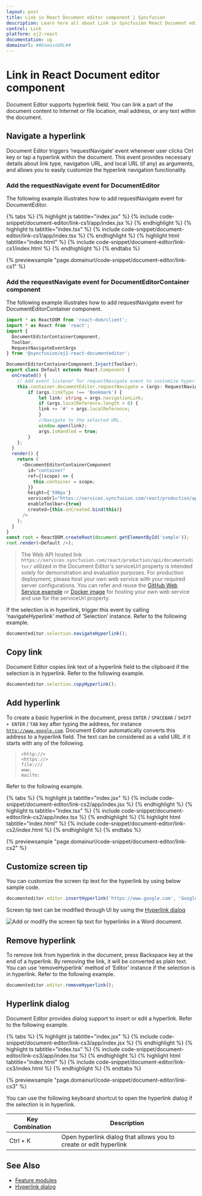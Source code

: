 ```yaml
---
layout: post
title: Link in React Document editor component | Syncfusion
description: Learn here all about Link in Syncfusion React Document editor component of Syncfusion Essential JS 2 and more.
control: Link 
platform: ej2-react
documentation: ug
domainurl: ##DomainURL##
---
```


# Link in React Document editor component

Document Editor supports hyperlink field. You can link a part of the document content to Internet or file location, mail address, or any text within the document.

## Navigate a hyperlink

Document Editor triggers ‘requestNavigate’ event whenever user clicks Ctrl key or tap a hyperlink within the document. This event provides necessary details about link type, navigation URL, and local URL (if any) as arguments, and allows you to easily customize the hyperlink navigation functionality.

### Add the requestNavigate event for DocumentEditor

The following example illustrates how to add requestNavigate event for DocumentEditor.

{% tabs %}
{% highlight js tabtitle="index.jsx" %}
{% include code-snippet/document-editor/link-cs1/app/index.jsx %}
{% endhighlight %}
{% highlight ts tabtitle="index.tsx" %}
{% include code-snippet/document-editor/link-cs1/app/index.tsx %}
{% endhighlight %}
{% highlight html tabtitle="index.html" %}
{% include code-snippet/document-editor/link-cs1/index.html %}
{% endhighlight %}
{% endtabs %}
        
{% previewsample "page.domainurl/code-snippet/document-editor/link-cs1" %}

### Add the requestNavigate event for DocumentEditorContainer component

The following example illustrates how to add requestNavigate event for DocumentEditorContainer component.

```ts
import * as ReactDOM from 'react-dom/client';
import * as React from 'react';
import {
  DocumentEditorContainerComponent,
  Toolbar,
  RequestNavigateEventArgs
} from '@syncfusion/ej2-react-documenteditor';

DocumentEditorContainerComponent.Inject(Toolbar);
export class Default extends React.Component {
  onCreated() {
    // Add event listener for requestNavigate event to customize hyperlink navigation functionality
    this.container.documentEditor.requestNavigate = (args: RequestNavigateEventArgs) => {
        if (args.linkType !== 'Bookmark') {
            let link: string = args.navigationLink;
            if (args.localReference.length > 0) {
            link += '#' + args.localReference;
            }
            //Navigate to the selected URL.
            window.open(link);
            args.isHandled = true;
        }
    };
  }
  render() {
    return (
      <DocumentEditorContainerComponent
        id="container"
        ref={(scope) => {
          this.container = scope;
        }}
        height={'590px'}
        serviceUrl="https://services.syncfusion.com/react/production/api/documenteditor/"
        enableToolbar={true}
        created={this.onCreated.bind(this)}
      />
    );
  }
}
const root = ReactDOM.createRoot(document.getElementById('sample'));
root.render(<Default />);
```

> The Web API hosted link `https://services.syncfusion.com/react/production/api/documenteditor/` utilized in the Document Editor's serviceUrl property is intended solely for demonstration and evaluation purposes. For production deployment, please host your own web service with your required server configurations. You can refer and reuse the [GitHub Web Service example](https://github.com/SyncfusionExamples/EJ2-DocumentEditor-WebServices) or [Docker image](https://hub.docker.com/r/syncfusion/word-processor-server) for hosting your own web service and use for the serviceUrl property.

If the selection is in hyperlink, trigger this event by calling ‘navigateHyperlink’ method of ‘Selection’ instance. Refer to the following example.

```ts
documenteditor.selection.navigateHyperlink();
```

## Copy link

Document Editor copies link text of a hyperlink field to the clipboard if the selection is in hyperlink. Refer to the following example.

```ts
documenteditor.selection.copyHyperlink();
```

## Add hyperlink

To create a basic hyperlink in the document, press `ENTER` / `SPACEBAR` / `SHIFT + ENTER` / `TAB` key after typing the address, for instance [`http://www.google.com`](http://www.google.com). Document Editor automatically converts this address to a hyperlink field. The text can be considered as a valid URL if it starts with any of the following.

> `<http://>`<br>
> `<https://>`<br>
> `file:///`<br>
> `www.`<br>
> `mailto:`<br>

Refer to the following example.

{% tabs %}
{% highlight js tabtitle="index.jsx" %}
{% include code-snippet/document-editor/link-cs2/app/index.jsx %}
{% endhighlight %}
{% highlight ts tabtitle="index.tsx" %}
{% include code-snippet/document-editor/link-cs2/app/index.tsx %}
{% endhighlight %}
{% highlight html tabtitle="index.html" %}
{% include code-snippet/document-editor/link-cs2/index.html %}
{% endhighlight %}
{% endtabs %}
        
{% previewsample "page.domainurl/code-snippet/document-editor/link-cs2" %}

## Customize screen tip

You can customize the screen tip text for the hyperlink by using below sample code.

```ts
documenteditor.editor.insertHyperlink('https://www.google.com', 'Google', '<<Screen tip text>>');
```

Screen tip text can be modified through UI by using the [Hyperlink dialog](../document-editor/dialog#hyperlink-dialog)

![Add or modify the screen tip text for hyperlinks in a Word document.](images/screentip.png)

## Remove hyperlink

To remove link from hyperlink in the document, press Backspace key at the end of a hyperlink. By removing the link, it will be converted as plain text. You can use ‘removeHyperlink’ method of ‘Editor’ instance if the selection is in hyperlink. Refer to the following example.

```ts
documenteditor.editor.removeHyperlink();
```

## Hyperlink dialog

Document Editor provides dialog support to insert or edit a hyperlink. Refer to the following example.

{% tabs %}
{% highlight js tabtitle="index.jsx" %}
{% include code-snippet/document-editor/link-cs3/app/index.jsx %}
{% endhighlight %}
{% highlight ts tabtitle="index.tsx" %}
{% include code-snippet/document-editor/link-cs3/app/index.tsx %}
{% endhighlight %}
{% highlight html tabtitle="index.html" %}
{% include code-snippet/document-editor/link-cs3/index.html %}
{% endhighlight %}
{% endtabs %}
        
{% previewsample "page.domainurl/code-snippet/document-editor/link-cs3" %}

You can use the following keyboard shortcut to open the hyperlink dialog if the selection is in hyperlink.

| Key Combination | Description |
|-----------------|-------------|
|Ctrl + K | Open hyperlink dialog that allows you to create or edit hyperlink|

## See Also

* [Feature modules](../document-editor/feature-module)
* [Hyperlink dialog](../document-editor/dialog#hyperlink-dialog)
